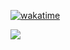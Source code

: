 [![wakatime](https://wakatime.com/badge/user/a2d785d3-a26c-467b-9112-333ba2bee9e8.svg?style=for-the-badge)](https://wakatime.com/@a2d785d3-a26c-467b-9112-333ba2bee9e8)

![](https://github-readme-stats.vercel.app/api?username=NIANIANKNIA&show_icons=true&theme=dark&count_private=true)


